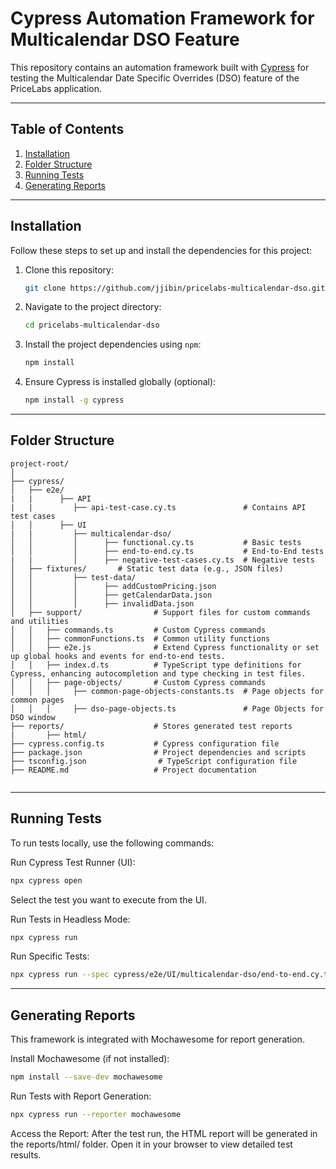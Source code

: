 # Cypress Automation Framework for Multicalendar DSO Feature

This repository contains an automation framework built with [Cypress](https://www.cypress.io/) for testing the Multicalendar Date Specific Overrides (DSO) feature of the PriceLabs application.

---

## Table of Contents
1. [Installation](#installation)
2. [Folder Structure](#folder-structure)
3. [Running Tests](#running-tests)
4. [Generating Reports](#generating-reports)

---

## Installation

Follow these steps to set up and install the dependencies for this project:

1. Clone this repository:
    ```bash
    git clone https://github.com/jjibin/pricelabs-multicalendar-dso.git
    ```
2. Navigate to the project directory:
    ```bash
    cd pricelabs-multicalendar-dso
    ```
3. Install the project dependencies using `npm`:
    ```bash
    npm install
    ```
4. Ensure Cypress is installed globally (optional):
    ```bash
    npm install -g cypress
    ```

---

## Folder Structure

```plaintext
project-root/
│
├── cypress/
│   ├── e2e/
|   |      ├── API
|   |         ├── api-test-case.cy.ts               # Contains API test cases
│   │      ├── UI
|   |         ├── multicalendar-dso/
│   │         │      ├── functional.cy.ts           # Basic tests
│   │         │      ├── end-to-end.cy.ts           # End-to-End tests
|   |         │      ├── negative-test-cases.cy.ts  # Negative tests
│   ├── fixtures/       # Static test data (e.g., JSON files)
│   │         ├── test-data/
│   │         │      ├── addCustomPricing.json
│   │         │      ├── getCalendarData.json
│   │         │      ├── invalidData.json
│   ├── support/                # Support files for custom commands and utilities
│   │   ├── commands.ts         # Custom Cypress commands
│   │   ├── commonFunctions.ts  # Common utility functions
│   │   ├── e2e.js              # Extend Cypress functionality or set up global hooks and events for end-to-end tests.
│   │   ├── index.d.ts          # TypeScript type definitions for Cypress, enhancing autocompletion and type checking in test files.
│   │   ├── page-objects/       # Custom Cypress commands
│   │   │     ├── common-page-objects-constants.ts  # Page objects for common pages
│   │   │     ├── dso-page-objects.ts               # Page Objects for DSO window
├── reports/                    # Stores generated test reports
|       ├── html/ 
├── cypress.config.ts           # Cypress configuration file
├── package.json                # Project dependencies and scripts
├── tsconfig.json                # TypeScript configuration file
├── README.md                   # Project documentation


 ```
---

## Running Tests
To run tests locally, use the following commands:

Run Cypress Test Runner (UI):
 ```bash
npx cypress open
```
Select the test you want to execute from the UI.

Run Tests in Headless Mode:
 ```bash
npx cypress run
```
Run Specific Tests:
 ```bash
npx cypress run --spec cypress/e2e/UI/multicalendar-dso/end-to-end.cy.ts
```
---

## Generating Reports
This framework is integrated with Mochawesome for report generation.

Install Mochawesome (if not installed):
 ```bash
npm install --save-dev mochawesome
```

Run Tests with Report Generation:
 ```bash
npx cypress run --reporter mochawesome
```
Access the Report: After the test run, the HTML report will be generated in the reports/html/ folder. Open it in your browser to view detailed test results.



